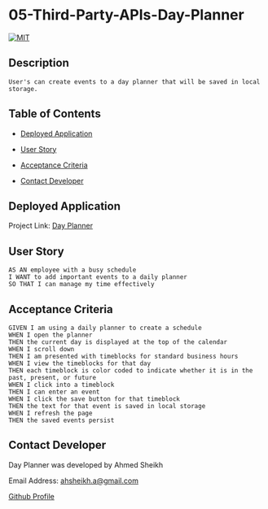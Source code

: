 # 05-Third-Party-APIs-Day-Planner

[![MIT](https://img.shields.io/badge/License-MIT-green.svg)](https://opensource.org/licenses/MIT)

## Description

```
User's can create events to a day planner that will be saved in local storage.

```

## Table of Contents

* [Deployed Application](##Deployed-Application)

* [User Story](##User-Story)

* [Acceptance Criteria](##Acceptance-Criteria)

* [Contact Developer](##Contact-Developer)


## Deployed Application
Project Link: [Day Planner](https://asheikh-io.github.io/05-Third-Party-APIs-Day-Planner/)

## User Story

```
AS AN employee with a busy schedule
I WANT to add important events to a daily planner
SO THAT I can manage my time effectively
```

## Acceptance Criteria

```
GIVEN I am using a daily planner to create a schedule
WHEN I open the planner
THEN the current day is displayed at the top of the calendar
WHEN I scroll down
THEN I am presented with timeblocks for standard business hours
WHEN I view the timeblocks for that day
THEN each timeblock is color coded to indicate whether it is in the past, present, or future
WHEN I click into a timeblock
THEN I can enter an event
WHEN I click the save button for that timeblock
THEN the text for that event is saved in local storage
WHEN I refresh the page
THEN the saved events persist
```

## Contact Developer

Day Planner was developed by Ahmed Sheikh 

Email Address: ahsheikh.a@gmail.com

[Github Profile](https://github.com/ASheikh-io)